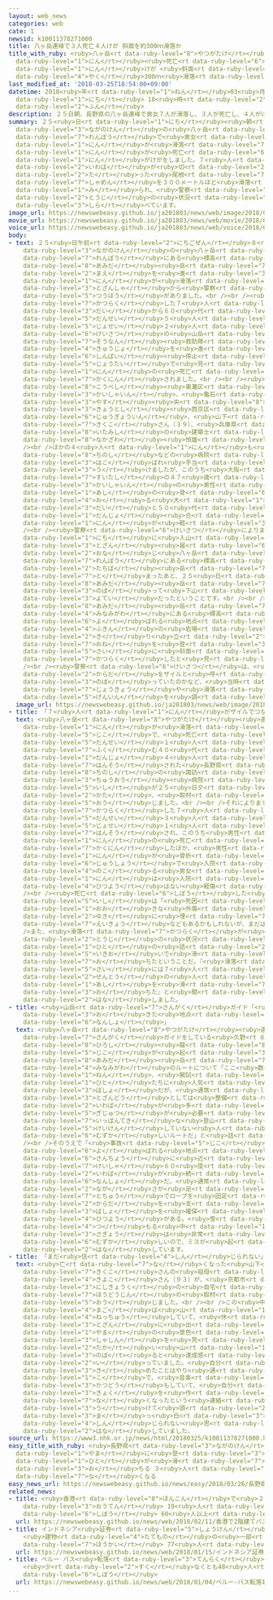 ```yaml
---
layout: web_news
categories: web
cate: 1
newsid: k10011378271000
title: 八ヶ岳連峰で３人死亡４人けが 斜面を約300ｍ滑落か
title_with_ruby: <ruby>八ヶ岳<rt data-ruby-level="8">やつがたけ</rt></ruby><ruby>連峰<rt data-ruby-level="7">れんぽう</rt></ruby>で３<ruby>人<rt
  data-ruby-level="1">にん</rt></ruby><ruby>死亡<rt data-ruby-level="6">しぼう</rt></ruby>４<ruby>人<rt
  data-ruby-level="1">にん</rt></ruby>けが <ruby>斜面<rt data-ruby-level="7">しゃめん</rt></ruby>を<ruby>約<rt
  data-ruby-level="4">やく</rt></ruby>300ｍ<ruby>滑落<rt data-ruby-level="7">かつらく</rt></ruby>か
last_modified_at: '2018-03-25T18:54:00+09:00'
datetime: 2018<ruby>年<rt data-ruby-level="1">ねん</rt></ruby>03<ruby>月<rt data-ruby-level="1">がつ</rt></ruby>25<ruby>日<rt
  data-ruby-level="1">にち</rt></ruby> 18<ruby>時<rt data-ruby-level="2">じ</rt></ruby>54<ruby>分<rt
  data-ruby-level="2">ふん</rt></ruby>
description: ２５日朝、長野県の八ヶ岳連峰で男女７人が滑落し、３人が死亡し、４人がけがをしました。７人は、岩場が切り立った尾根から斜面を３００メートルほど滑落したと見られ、警察が当時の状況を調べています。
summary: ２５<ruby>日<rt data-ruby-level="1">にち</rt></ruby><ruby>朝<rt data-ruby-level="2">あさ</rt></ruby>、<ruby>長野県<rt
  data-ruby-level="3">ながのけん</rt></ruby>の<ruby>八ヶ岳<rt data-ruby-level="8">やつがたけ</rt></ruby><ruby>連峰<rt
  data-ruby-level="7">れんぽう</rt></ruby>で<ruby>男女<rt data-ruby-level="1">だんじょ</rt></ruby>７<ruby>人<rt
  data-ruby-level="1">にん</rt></ruby>が<ruby>滑落<rt data-ruby-level="7">かつらく</rt></ruby>し、３<ruby>人<rt
  data-ruby-level="1">にん</rt></ruby>が<ruby>死亡<rt data-ruby-level="6">しぼう</rt></ruby>し、４<ruby>人<rt
  data-ruby-level="1">にん</rt></ruby>がけがをしました。７<ruby>人<rt data-ruby-level="1">にん</rt></ruby>は、<ruby>岩場<rt
  data-ruby-level="2">いわば</rt></ruby>が<ruby>切<rt data-ruby-level="2">き</rt></ruby>り<ruby>立<rt
  data-ruby-level="2">た</rt></ruby>った<ruby>尾根<rt data-ruby-level="7">おね</rt></ruby>から<ruby>斜面<rt
  data-ruby-level="7">しゃめん</rt></ruby>を３００メートルほど<ruby>滑落<rt data-ruby-level="7">かつらく</rt></ruby>したと<ruby>見<rt
  data-ruby-level="1">み</rt></ruby>られ、<ruby>警察<rt data-ruby-level="6">けいさつ</rt></ruby>が<ruby>当時<rt
  data-ruby-level="2">とうじ</rt></ruby>の<ruby>状況<rt data-ruby-level="7">じょうきょう</rt></ruby>を<ruby>調<rt
  data-ruby-level="3">しら</rt></ruby>べています。
image_url: https://newswebeasy.github.io/ja201803/news/web/image/2018/03/25/K10011378271_1803251719_1803251719_01_02.jpg
movie_url: https://newswebeasy.github.io/ja201803/news/web/movie/2018/03/25/k10011378271_201803251932_201803251935.mp4
voice_url: https://newswebeasy.github.io/ja201803/news/web/voice/2018/03/25/k10011378271_201803251932_201803251935.mp3
body:
- text: ２５<ruby>日午前<rt data-ruby-level="2">にちごぜん</rt></ruby>８<ruby>時半<rt data-ruby-level="2">じはん</rt></ruby>ごろ、<ruby>長野県<rt
    data-ruby-level="3">ながのけん</rt></ruby>の<ruby>八ヶ岳<rt data-ruby-level="8">やつがたけ</rt></ruby><ruby>連峰<rt
    data-ruby-level="7">れんぽう</rt></ruby>にある<ruby>標高<rt data-ruby-level="4">ひょうこう</rt></ruby>２８０５メートルの<ruby>阿弥陀<rt
    data-ruby-level="8">あみだ</rt></ruby><ruby>岳<rt data-ruby-level="7">だけ</rt></ruby>で、「<ruby>前<rt
    data-ruby-level="2">まえ</rt></ruby>を<ruby>進<rt data-ruby-level="3">すす</rt></ruby>んでいた７<ruby>人<rt
    data-ruby-level="1">にん</rt></ruby>が<ruby>滑落<rt data-ruby-level="7">かつらく</rt></ruby>した」とほかの<ruby>登山者<rt
    data-ruby-level="3">とざんしゃ</rt></ruby>から<ruby>警察<rt data-ruby-level="6">けいさつ</rt></ruby>に<ruby>通報<rt
    data-ruby-level="5">つうほう</rt></ruby>がありました。<br /><br /><ruby>警察<rt data-ruby-level="6">けいさつ</rt></ruby>によりますと、<ruby>滑落<rt
    data-ruby-level="7">かつらく</rt></ruby>した７<ruby>人<rt data-ruby-level="1">にん</rt></ruby>は３０<ruby>代<rt
    data-ruby-level="3">だい</rt></ruby>から６０<ruby>代<rt data-ruby-level="3">だい</rt></ruby>の<ruby>男性<rt
    data-ruby-level="5">だんせい</rt></ruby>５<ruby>人<rt data-ruby-level="1">にん</rt></ruby>、<ruby>女性<rt
    data-ruby-level="5">じょせい</rt></ruby>２<ruby>人<rt data-ruby-level="1">にん</rt></ruby>のパーティーで、<ruby>警察<rt
    data-ruby-level="6">けいさつ</rt></ruby>の<ruby>山岳<rt data-ruby-level="7">さんがく</rt></ruby><ruby>遭難<rt
    data-ruby-level="7">そうなん</rt></ruby><ruby>救助隊<rt data-ruby-level="4">きゅうじょたい</rt></ruby>などが<ruby>救助<rt
    data-ruby-level="4">きゅうじょ</rt></ruby>を<ruby>進<rt data-ruby-level="3">すす</rt></ruby>めましたが、このうち<ruby>心肺<rt
    data-ruby-level="6">しんぱい</rt></ruby><ruby>停止<rt data-ruby-level="4">ていし</rt></ruby>の<ruby>状態<rt
    data-ruby-level="5">じょうたい</rt></ruby>で<ruby>見<rt data-ruby-level="1">み</rt></ruby>つかった３<ruby>人<rt
    data-ruby-level="1">にん</rt></ruby>の<ruby>死亡<rt data-ruby-level="6">しぼう</rt></ruby>が<ruby>確認<rt
    data-ruby-level="7">かくにん</rt></ruby>されました。<br /><br /><ruby>亡<rt data-ruby-level="7">な</rt></ruby>くなったのは<ruby>神戸市<rt
    data-ruby-level="8">こうべし</rt></ruby><ruby>東灘区<rt data-ruby-level="8">ひがしなだく</rt></ruby>の<ruby>会社員<rt
    data-ruby-level="3">かいしゃいん</rt></ruby>、<ruby>亀石<rt data-ruby-level="7">かめいし</rt></ruby><ruby>安<rt
    data-ruby-level="3">やす</rt></ruby><ruby>央<rt data-ruby-level="8">なかば</rt></ruby>さん（４８）、<ruby>京都市<rt
    data-ruby-level="3">きょうとし</rt></ruby><ruby>西京区<rt data-ruby-level="3">にしきょうく</rt></ruby>のアルバイト<ruby>従業員<rt
    data-ruby-level="6">じゅうぎょういん</rt></ruby>、<ruby>山下<rt data-ruby-level="1">やました</rt></ruby><ruby>貴久子<rt
    data-ruby-level="7">きくこ</rt></ruby>さん（３９）、<ruby>兵庫県<rt data-ruby-level="7">ひょうごけん</rt></ruby><ruby>伊丹市<rt
    data-ruby-level="8">いたみし</rt></ruby>の<ruby>建築士<rt data-ruby-level="5">けんちくし</rt></ruby>、<ruby>中澤<rt
    data-ruby-level="8">なかざわ</rt></ruby><ruby>恒雄<rt data-ruby-level="8">つねお</rt></ruby>さん（６３）です。<br
    /><br />ほかの４<ruby>人<rt data-ruby-level="1">にん</rt></ruby>も<ruby>警察<rt data-ruby-level="6">けいさつ</rt></ruby>のヘリコプターで<ruby>茅野市<rt
    data-ruby-level="8">ちのし</rt></ruby>などの<ruby>病院<rt data-ruby-level="3">びょういん</rt></ruby>に<ruby>運<rt
    data-ruby-level="3">はこ</rt></ruby>ばれ<ruby>手当<rt data-ruby-level="2">てあ</rt></ruby>てを<ruby>受<rt
    data-ruby-level="3">う</rt></ruby>けましたが、このうち<ruby>大阪<rt data-ruby-level="8">おおさか</rt></ruby>・<ruby>吹田市<rt
    data-ruby-level="7">すいたし</rt></ruby>の４７<ruby>歳<rt data-ruby-level="7">さい</rt></ruby>の<ruby>会社員<rt
    data-ruby-level="3">かいしゃいん</rt></ruby>の<ruby>男性<rt data-ruby-level="5">だんせい</rt></ruby>が<ruby>足<rt
    data-ruby-level="1">あし</rt></ruby>の<ruby>骨<rt data-ruby-level="6">ほね</rt></ruby>を<ruby>折<rt
    data-ruby-level="4">お</rt></ruby>る<ruby>大<rt data-ruby-level="1">だい</rt></ruby>けがをし、４０<ruby>代<rt
    data-ruby-level="3">だい</rt></ruby>と５０<ruby>代<rt data-ruby-level="3">だい</rt></ruby>の<ruby>男女<rt
    data-ruby-level="1">だんじょ</rt></ruby><ruby>合<rt data-ruby-level="2">あ</rt></ruby>わせて３<ruby>人<rt
    data-ruby-level="1">にん</rt></ruby>が<ruby>軽<rt data-ruby-level="3">かる</rt></ruby>いけがだということです。<br
    /><br /><ruby>警察<rt data-ruby-level="6">けいさつ</rt></ruby>によりますと、７<ruby>人<rt data-ruby-level="1">にん</rt></ruby>は２４<ruby>日<rt
    data-ruby-level="1">にち</rt></ruby>に<ruby>入山<rt data-ruby-level="1">にゅうざん</rt></ruby>し、<ruby>登山<rt
    data-ruby-level="3">とざん</rt></ruby><ruby>届<rt data-ruby-level="6">とどけ</rt></ruby>では<ruby>同<rt
    data-ruby-level="2">おな</rt></ruby>じ<ruby>八ヶ岳<rt data-ruby-level="8">やつがたけ</rt></ruby><ruby>連峰<rt
    data-ruby-level="7">れんぽう</rt></ruby>にある<ruby>標高<rt data-ruby-level="4">ひょうこう</rt></ruby>２３７０メートルの<ruby>立場<rt
    data-ruby-level="2">たちば</rt></ruby><ruby>岳<rt data-ruby-level="7">だけ</rt></ruby>で<ruby>泊<rt
    data-ruby-level="7">と</rt></ruby>まったあと、２５<ruby>日<rt data-ruby-level="1">にち</rt></ruby>に<ruby>阿弥陀<rt
    data-ruby-level="8">あみだ</rt></ruby><ruby>岳<rt data-ruby-level="7">だけ</rt></ruby>を<ruby>登<rt
    data-ruby-level="3">のぼ</rt></ruby>って<ruby>下山<rt data-ruby-level="1">げざん</rt></ruby>する<ruby>予定<rt
    data-ruby-level="3">よてい</rt></ruby>だったということです。<br /><br />７<ruby>人<rt data-ruby-level="1">にん</rt></ruby>は、<ruby>阿弥陀<rt
    data-ruby-level="8">あみだ</rt></ruby><ruby>岳<rt data-ruby-level="7">だけ</rt></ruby>の<ruby>南側<rt
    data-ruby-level="4">みなみがわ</rt></ruby>にある<ruby>標高<rt data-ruby-level="4">ひょうこう</rt></ruby>およそ２６００メートルの「Ｐ３」と<ruby>呼<rt
    data-ruby-level="6">よ</rt></ruby>ばれる<ruby>地点<rt data-ruby-level="2">ちてん</rt></ruby><ruby>付近<rt
    data-ruby-level="4">ふきん</rt></ruby>の<ruby>岩場<rt data-ruby-level="2">いわば</rt></ruby>が<ruby>切<rt
    data-ruby-level="2">き</rt></ruby>り<ruby>立<rt data-ruby-level="2">た</rt></ruby>った<ruby>尾根<rt
    data-ruby-level="7">おね</rt></ruby>を<ruby>登<rt data-ruby-level="3">のぼ</rt></ruby>っていた<ruby>際<rt
    data-ruby-level="5">さい</rt></ruby>に<ruby>斜面<rt data-ruby-level="7">しゃめん</rt></ruby>を３００メートルほど<ruby>滑落<rt
    data-ruby-level="7">かつらく</rt></ruby>したと<ruby>見<rt data-ruby-level="1">み</rt></ruby>られるということです。<br
    /><br /><ruby>警察<rt data-ruby-level="6">けいさつ</rt></ruby>は、<ruby>互<rt data-ruby-level="7">たが</rt></ruby>いの<ruby>体<rt
    data-ruby-level="2">からだ</rt></ruby>をザイルと<ruby>呼<rt data-ruby-level="6">よ</rt></ruby>ばれるロープでつないで<ruby>登<rt
    data-ruby-level="3">のぼ</rt></ruby>っていたのかなど、<ruby>当時<rt data-ruby-level="2">とうじ</rt></ruby>の<ruby>状況<rt
    data-ruby-level="7">じょうきょう</rt></ruby>や<ruby>滑落<rt data-ruby-level="7">かつらく</rt></ruby>した<ruby>原因<rt
    data-ruby-level="5">げんいん</rt></ruby>を<ruby>調<rt data-ruby-level="3">しら</rt></ruby>べています。
  image_url: https://newswebeasy.github.io/ja201803/news/web/image/2018/03/25/K10011378271_1803251719_1803251809_01_04.jpg
- title: 「７<ruby>人<rt data-ruby-level="1">にん</rt></ruby>がザイルでつながっていた」
  text: <ruby>八ヶ岳<rt data-ruby-level="8">やつがたけ</rt></ruby><ruby>連峰<rt data-ruby-level="7">れんぽう</rt></ruby>で７<ruby>人<rt
    data-ruby-level="1">にん</rt></ruby>が<ruby>滑落<rt data-ruby-level="7">かつらく</rt></ruby>した<ruby>事故<rt
    data-ruby-level="5">じこ</rt></ruby>で、<ruby>死亡<rt data-ruby-level="6">しぼう</rt></ruby>した<ruby>男性<rt
    data-ruby-level="5">だんせい</rt></ruby>１<ruby>人<rt data-ruby-level="1">にん</rt></ruby>を<ruby>含<rt
    data-ruby-level="7">ふく</rt></ruby>む４０<ruby>代<rt data-ruby-level="3">だい</rt></ruby>の<ruby>男女<rt
    data-ruby-level="1">だんじょ</rt></ruby>４<ruby>人<rt data-ruby-level="1">にん</rt></ruby>が<ruby>搬送<rt
    data-ruby-level="7">はんそう</rt></ruby>された<ruby>長野県<rt data-ruby-level="3">ながのけん</rt></ruby><ruby>茅野市<rt
    data-ruby-level="8">ちのし</rt></ruby>の<ruby>諏訪<rt data-ruby-level="8">すわ</rt></ruby><ruby>中央<rt
    data-ruby-level="3">ちゅうおう</rt></ruby><ruby>病院<rt data-ruby-level="3">びょういん</rt></ruby>の<ruby>医師<rt
    data-ruby-level="5">いし</rt></ruby>が２５<ruby>日夕<rt data-ruby-level="1">にちゆう</rt></ruby><ruby>方<rt
    data-ruby-level="2">かた</rt></ruby>、<ruby>取材<rt data-ruby-level="4">しゅざい</rt></ruby>に<ruby>応<rt
    data-ruby-level="5">おう</rt></ruby>じました。<br /><br />それによりますと、この<ruby>病院<rt data-ruby-level="3">びょういん</rt></ruby>には<ruby>滑落<rt
    data-ruby-level="7">かつらく</rt></ruby>した７<ruby>人<rt data-ruby-level="1">にん</rt></ruby>のうち<ruby>男性<rt
    data-ruby-level="5">だんせい</rt></ruby>３<ruby>人<rt data-ruby-level="1">にん</rt></ruby>と<ruby>女性<rt
    data-ruby-level="5">じょせい</rt></ruby>１<ruby>人<rt data-ruby-level="1">にん</rt></ruby>が<ruby>搬送<rt
    data-ruby-level="7">はんそう</rt></ruby>され、このうち<ruby>男性<rt data-ruby-level="5">だんせい</rt></ruby>１<ruby>人<rt
    data-ruby-level="1">にん</rt></ruby>の<ruby>死亡<rt data-ruby-level="6">しぼう</rt></ruby>を<ruby>確認<rt
    data-ruby-level="7">かくにん</rt></ruby>したほか、<ruby>男性<rt data-ruby-level="5">だんせい</rt></ruby>１<ruby>人<rt
    data-ruby-level="1">にん</rt></ruby>が<ruby>骨折<rt data-ruby-level="6">こっせつ</rt></ruby>などの<ruby>重傷<rt
    data-ruby-level="6">じゅうしょう</rt></ruby>で<ruby>入院<rt data-ruby-level="3">にゅういん</rt></ruby>し、<ruby>残<rt
    data-ruby-level="4">のこ</rt></ruby>る<ruby>男女<rt data-ruby-level="1">だんじょ</rt></ruby>２<ruby>人<rt
    data-ruby-level="1">にん</rt></ruby>は<ruby>入院<rt data-ruby-level="3">にゅういん</rt></ruby>の<ruby>必要<rt
    data-ruby-level="4">ひつよう</rt></ruby>はない<ruby>軽傷<rt data-ruby-level="6">けいしょう</rt></ruby>だということです。<br
    /><br /><ruby>死亡<rt data-ruby-level="6">しぼう</rt></ruby>した<ruby>男性<rt data-ruby-level="5">だんせい</rt></ruby>について<ruby>医師<rt
    data-ruby-level="5">いし</rt></ruby>は「<ruby>死因<rt data-ruby-level="5">しいん</rt></ruby>につながるような<ruby>大<rt
    data-ruby-level="1">おお</rt></ruby>きな<ruby>外傷<rt data-ruby-level="6">がいしょう</rt></ruby>はなかった。<ruby>雪<rt
    data-ruby-level="2">ゆき</rt></ruby>に<ruby>埋<rt data-ruby-level="7">う</rt></ruby>もれていた<ruby>影響<rt
    data-ruby-level="7">えいきょう</rt></ruby>などもあるかもしれないが、まだはっきりしていない」と<ruby>述<rt data-ruby-level="5">の</rt></ruby>べました。<br
    />また、<ruby>滑落<rt data-ruby-level="7">かつらく</rt></ruby>が<ruby>起<rt data-ruby-level="3">お</rt></ruby>きた<ruby>当時<rt
    data-ruby-level="2">とうじ</rt></ruby>の<ruby>状況<rt data-ruby-level="7">じょうきょう</rt></ruby>について、けがをした<ruby>人<rt
    data-ruby-level="1">ひと</rt></ruby>の<ruby>話<rt data-ruby-level="2">はなし</rt></ruby>として、「かなりの<ruby>勢<rt
    data-ruby-level="5">いきお</rt></ruby>いで<ruby>滑<rt data-ruby-level="7">すべ</rt></ruby>り<ruby>落<rt
    data-ruby-level="7">お</rt></ruby>ちたということだ。『<ruby>滑落<rt data-ruby-level="7">かつらく</rt></ruby>した<ruby>際<rt
    data-ruby-level="5">さい</rt></ruby>には７<ruby>人<rt data-ruby-level="1">にん</rt></ruby>がザイルでつながっていた。<ruby>先頭<rt
    data-ruby-level="2">せんとう</rt></ruby>の<ruby>人<rt data-ruby-level="1">ひと</rt></ruby>が<ruby>足<rt
    data-ruby-level="1">あし</rt></ruby>を<ruby>滑<rt data-ruby-level="7">すべ</rt></ruby>らせて<ruby>落<rt
    data-ruby-level="3">お</rt></ruby>ちた』と<ruby>聞<rt data-ruby-level="2">き</rt></ruby>いている」と<ruby>話<rt
    data-ruby-level="2">はな</rt></ruby>しました。
- title: <ruby>山岳<rt data-ruby-level="7">さんがく</rt></ruby>ガイド「<ruby>事故<rt data-ruby-level="5">じこ</rt></ruby>の<ruby>起<rt
    data-ruby-level="3">お</rt></ruby>きた<ruby>地点<rt data-ruby-level="2">ちてん</rt></ruby>はいちばんの<ruby>難所<rt
    data-ruby-level="6">なんしょ</rt></ruby>」
  text: <ruby>八ヶ岳<rt data-ruby-level="8">やつがたけ</rt></ruby><ruby>連峰<rt data-ruby-level="7">れんぽう</rt></ruby>で<ruby>山岳<rt
    data-ruby-level="7">さんがく</rt></ruby>ガイドをしている<ruby>久野<rt data-ruby-level="7">くの</rt></ruby><ruby>弘<rt
    data-ruby-level="8">ひろし</rt></ruby><ruby>龍<rt data-ruby-level="8">たつ</rt></ruby>さんは、<ruby>事故<rt
    data-ruby-level="5">じこ</rt></ruby>が<ruby>起<rt data-ruby-level="3">お</rt></ruby>きた<ruby>阿弥陀<rt
    data-ruby-level="8">あみだ</rt></ruby><ruby>岳<rt data-ruby-level="7">だけ</rt></ruby>の<ruby>南側<rt
    data-ruby-level="4">みなみがわ</rt></ruby>のルートについて「ここ<ruby>数<rt data-ruby-level="2">すう</rt></ruby><ruby>年<rt
    data-ruby-level="1">ねん</rt></ruby>、<ruby>腕試<rt data-ruby-level="7">うでだめ</rt></ruby>しをしたい<ruby>人<rt
    data-ruby-level="1">ひと</rt></ruby>たちに<ruby>人気<rt data-ruby-level="1">にんき</rt></ruby>の<ruby>場所<rt
    data-ruby-level="3">ばしょ</rt></ruby>だが、<ruby>通常<rt data-ruby-level="5">つうじょう</rt></ruby>の<ruby>登山道<rt
    data-ruby-level="3">とざんどう</rt></ruby>としては<ruby>整備<rt data-ruby-level="5">せいび</rt></ruby>されていない。<ruby>岩場<rt
    data-ruby-level="2">いわば</rt></ruby>が<ruby>多<rt data-ruby-level="2">おお</rt></ruby>くクライミングの<ruby>技術<rt
    data-ruby-level="5">ぎじゅつ</rt></ruby>が<ruby>必要<rt data-ruby-level="4">ひつよう</rt></ruby>となるため、<ruby>一般的<rt
    data-ruby-level="7">いっぱんてき</rt></ruby>な<ruby>登山<rt data-ruby-level="3">とざん</rt></ruby>しか<ruby>経験<rt
    data-ruby-level="5">けいけん</rt></ruby>していない<ruby>人<rt data-ruby-level="1">ひと</rt></ruby>にとっては<ruby>難<rt
    data-ruby-level="6">むずか</rt></ruby>しいルートだ」と<ruby>話<rt data-ruby-level="2">はな</rt></ruby>しています。<br
    /><br />そのうえで「<ruby>事故<rt data-ruby-level="5">じこ</rt></ruby>が<ruby>起<rt data-ruby-level="3">お</rt></ruby>きたＰ３と<ruby>呼<rt
    data-ruby-level="6">よ</rt></ruby>ばれる<ruby>地点<rt data-ruby-level="2">ちてん</rt></ruby>は、<ruby>山頂<rt
    data-ruby-level="6">さんちょう</rt></ruby>に<ruby>近<rt data-ruby-level="2">ちか</rt></ruby>い、<ruby>傾斜<rt
    data-ruby-level="7">けいしゃ</rt></ruby>６０<ruby>度<rt data-ruby-level="3">ど</rt></ruby>くらいの<ruby>岩場<rt
    data-ruby-level="2">いわば</rt></ruby>が<ruby>続<rt data-ruby-level="4">つづ</rt></ruby>くいちばんの<ruby>難所<rt
    data-ruby-level="6">なんしょ</rt></ruby>だ。<ruby>通常<rt data-ruby-level="5">つうじょう</rt></ruby>のロープでは<ruby>長<rt
    data-ruby-level="2">なが</rt></ruby>さが<ruby>足<rt data-ruby-level="1">た</rt></ruby>りないため、<ruby>途中<rt
    data-ruby-level="7">とちゅう</rt></ruby>でロープを<ruby>固定<rt data-ruby-level="4">こてい</rt></ruby>し、<ruby>体<rt
    data-ruby-level="2">からだ</rt></ruby>を<ruby>支<rt data-ruby-level="5">ささ</rt></ruby>える<ruby>場所<rt
    data-ruby-level="3">ばしょ</rt></ruby>を<ruby>確保<rt data-ruby-level="5">かくほ</rt></ruby>する<ruby>必要<rt
    data-ruby-level="4">ひつよう</rt></ruby>がある。<ruby>雪<rt data-ruby-level="2">ゆき</rt></ruby>が<ruby>積<rt
    data-ruby-level="4">つ</rt></ruby>もる<ruby>中<rt data-ruby-level="1">なか</rt></ruby>での<ruby>作業<rt
    data-ruby-level="3">さぎょう</rt></ruby>は<ruby>非常<rt data-ruby-level="5">ひじょう</rt></ruby>に<ruby>難<rt
    data-ruby-level="6">むずか</rt></ruby>しいので、ミスが<ruby>起<rt data-ruby-level="3">お</rt></ruby>きたのかもしれない」と<ruby>話<rt
    data-ruby-level="2">はな</rt></ruby>しています。
- title: 「まだ<ruby>信<rt data-ruby-level="4">しん</rt></ruby>じられない」
  text: <ruby>亡<rt data-ruby-level="7">な</rt></ruby>くなった<ruby>山下<rt data-ruby-level="1">やました</rt></ruby><ruby>貴久子<rt
    data-ruby-level="7">きくこ</rt></ruby>さんの<ruby>祖母<rt data-ruby-level="5">そぼ</rt></ruby>の<ruby>紀代子<rt
    data-ruby-level="4">きよこ</rt></ruby>さん（９３）が、<ruby>京都市<rt data-ruby-level="3">きょうとし</rt></ruby><ruby>西京区<rt
    data-ruby-level="3">にしきょうく</rt></ruby>の<ruby>自宅<rt data-ruby-level="6">じたく</rt></ruby>で<ruby>報道陣<rt
    data-ruby-level="7">ほうどうじん</rt></ruby>の<ruby>取材<rt data-ruby-level="4">しゅざい</rt></ruby>に<ruby>応<rt
    data-ruby-level="5">おう</rt></ruby>じました。<br /><br />この<ruby>中<rt data-ruby-level="1">なか</rt></ruby>で「<ruby>孫<rt
    data-ruby-level="4">まご</rt></ruby>は<ruby>山<rt data-ruby-level="1">やま</rt></ruby>に<ruby>熱中<rt
    data-ruby-level="4">ねっちゅう</rt></ruby>していて、<ruby>休<rt data-ruby-level="1">やす</rt></ruby>みがあればしょっちゅう<ruby>登山<rt
    data-ruby-level="3">とざん</rt></ruby>に<ruby>出<rt data-ruby-level="1">で</rt></ruby>かけていました。<ruby>山<rt
    data-ruby-level="1">やま</rt></ruby>の<ruby>景色<rt data-ruby-level="8">けしき</rt></ruby>の<ruby>写真<rt
    data-ruby-level="3">しゃしん</rt></ruby>を<ruby>見<rt data-ruby-level="1">み</rt></ruby>せてくれ、『<ruby>高<rt
    data-ruby-level="2">たか</rt></ruby>い<ruby>山<rt data-ruby-level="1">やま</rt></ruby>に<ruby>登<rt
    data-ruby-level="3">のぼ</rt></ruby>ると<ruby>達成感<rt data-ruby-level="4">たっせいかん</rt></ruby>があるんだ』と<ruby>言<rt
    data-ruby-level="2">い</rt></ruby>っていました。<ruby>自分<rt data-ruby-level="2">じぶん</rt></ruby>で<ruby>決<rt
    data-ruby-level="3">き</rt></ruby>めたことはやり<ruby>通<rt data-ruby-level="2">とお</rt></ruby>す<ruby>子<rt
    data-ruby-level="1">こ</rt></ruby>で、<ruby>音楽<rt data-ruby-level="2">おんがく</rt></ruby><ruby>活動<rt
    data-ruby-level="3">かつどう</rt></ruby>もしていて、<ruby>自分<rt data-ruby-level="2">じぶん</rt></ruby>で<ruby>曲<rt
    data-ruby-level="3">きょく</rt></ruby>を<ruby>作<rt data-ruby-level="2">つく</rt></ruby>りライブをしていました。<ruby>亡<rt
    data-ruby-level="7">な</rt></ruby>くなったという<ruby>連絡<rt data-ruby-level="7">れんらく</rt></ruby>を<ruby>受<rt
    data-ruby-level="3">う</rt></ruby>けて<ruby>頭<rt data-ruby-level="2">あたま</rt></ruby>が<ruby>真<rt
    data-ruby-level="3">ま</rt></ruby>っ<ruby>白<rt data-ruby-level="3">しろ</rt></ruby>になり、まだ<ruby>信<rt
    data-ruby-level="4">しん</rt></ruby>じられない<ruby>思<rt data-ruby-level="2">おも</rt></ruby>いです」と<ruby>話<rt
    data-ruby-level="2">はな</rt></ruby>していました。
source_url: https://www3.nhk.or.jp/news/html/20180325/k10011378271000.html
easy_title_with_ruby: <ruby>長野県<rt data-ruby-level="3">ながのけん</rt></ruby>の<ruby>山<rt
  data-ruby-level="1">やま</rt></ruby>に<ruby>登<rt data-ruby-level="3">のぼ</rt></ruby>っていた<ruby>人<rt
  data-ruby-level="1">ひと</rt></ruby>が<ruby>滑<rt data-ruby-level="7">すべ</rt></ruby>って<ruby>落<rt
  data-ruby-level="3">お</rt></ruby>ちる ３<ruby>人<rt data-ruby-level="1">にん</rt></ruby><ruby>亡<rt
  data-ruby-level="7">な</rt></ruby>くなる
easy_news_url: https://newswebeasy.github.io/news/easy/2018/03/26/長野県の山に登っていた人が滑って落ちる-3人亡くなる
related_news:
- title: <ruby>香港<rt data-ruby-level="8">ほんこん</rt></ruby>で<ruby>２階建<rt data-ruby-level="4">にかいだ</rt></ruby>てバス<ruby>横転<rt
    data-ruby-level="3">おうてん</rt></ruby> 19<ruby>人<rt data-ruby-level="1">にん</rt></ruby><ruby>死亡<rt
    data-ruby-level="6">しぼう</rt></ruby> 60<ruby>人以上<rt data-ruby-level="4">にんいじょう</rt></ruby>けが
  url: https://newswebeasy.github.io/news/web/2018/02/11/香港で2階建てバス横転-19人死亡-60人以上けが
- title: インドネシア<ruby>証券<rt data-ruby-level="5">しょうけん</rt></ruby><ruby>取引所<rt data-ruby-level="3">とりひきじょ</rt></ruby>
    <ruby>建物<rt data-ruby-level="4">たてもの</rt></ruby>の<ruby>一部<rt data-ruby-level="3">いちぶ</rt></ruby><ruby>崩壊<rt
    data-ruby-level="7">ほうかい</rt></ruby> 77<ruby>人<rt data-ruby-level="1">にん</rt></ruby>けが
  url: https://newswebeasy.github.io/news/web/2018/01/15/インドネシア証券取引所-建物の一部崩壊-77人けが
- title: ペルー バス<ruby>転落<rt data-ruby-level="3">てんらく</rt></ruby><ruby>事故<rt data-ruby-level="5">じこ</rt></ruby>
    <ruby>少<rt data-ruby-level="2">すく</rt></ruby>なくとも48<ruby>人<rt data-ruby-level="1">にん</rt></ruby><ruby>死亡<rt
    data-ruby-level="6">しぼう</rt></ruby>
  url: https://newswebeasy.github.io/news/web/2018/01/04/ペルー-バス転落事故-少なくとも48人死亡
...
```


